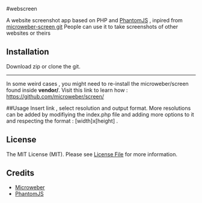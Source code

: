 #webscreen

A website screenshot app based on PHP and [PhantomJS](http://phantomjs.org/ "") , inpired from [microweber-screen git](https://github.com/microweber/screen/ "")
People can use it to take screenshots of other websites or theirs

## Installation

Download zip or clone the git.

*****************************************************
In some weird cases , you might need to re-install the microweber/screen found inside **vendor/**.
Visit this link to learn how : https://github.com/microweber/screen/

##Usage
Insert link , select resolution and output format.
More resolutions can be added by modifiying the index.php file and adding more options to it and respecting the format : [width]x[height] . 

## License

The MIT License (MIT). Please see [License File](LICENSE.md) for more information.

## Credits

- [Microweber](https://github.com/microweber/screen) 
- [PhantomJS](http://phantomjs.org/)